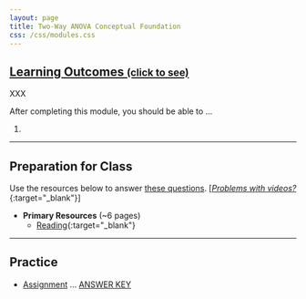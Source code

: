```yaml
---
layout: page
title: Two-Way ANOVA Conceptual Foundation
css: /css/modules.css
---
```


<div class="panel-group-ILOs">
  <div class="panel panel-default">
    <div class="panel-heading">
      <h2 class="panel-title">
        <a data-toggle="collapse" href="#ILOs">Learning Outcomes <small>(click to see)</small></a>
      </h2>
    </div>
    <div id="ILOs" class="panel-collapse collapse">
      <div class="panel-body">
XXX
<p>After completing this module, you should be able to ...</p>

<ol>
  <li></li>
</ol>
      </div>
    </div>
  </div>
</div>

----

## Preparation for Class
Use the resources below to answer [these questions](prep/ANOVA2Foundations1). [[*Problems with videos?*](../resources/FAQs/videos){:target="_blank"}]

* **Primary Resources** (~6 pages)
  * [Reading](readings/ANOVA2Foundations1){:target="_blank"}

----

## Practice

* [Assignment](ce/ANOVA2Foundations1_CE1) ... [ANSWER KEY](cex/KEY_ANOVA2Foundations1_CE)
